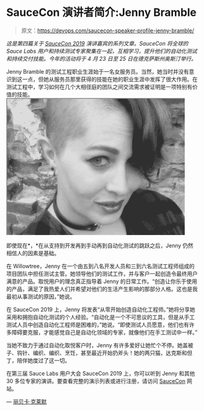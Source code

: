 # SauceCon 演讲者简介:Jenny Bramble

> 原文：<https://devops.com/saucecon-speaker-profile-jenny-bramble/>

*这是第四篇关于 [SauceCon 2019](https://saucecon.com/) 演讲嘉宾的系列文章。SauceCon 将全球的 Sauce Labs 用户和持续测试专家聚集在一起，互相学习，提升他们的自动化测试和持续交付技能。今年的活动将于 4 月 23 日至 25 日在德克萨斯州奥斯汀举行。*

Jenny Bramble 的测试工程职业生涯始于一名女服务员。当然，她当时并没有意识到这一点，但她从服务员那里获得的技能在她的职业生涯中发挥了很大作用。在测试工程中，学习如何在几个大相径庭的团队之间交流需求被证明是一项特别有价值的技能。![](img/a3dcf5d8868eaf7930aa602674e80739.png)

即使现在*，*在从支持到开发再到手动再到自动化测试的跳跃之后，Jenny 仍然相信人的因素是基础。

在 Willowtree，Jenny 在一个由五到八名开发人员和三到六名测试工程师组成的项目团队中担任测试主管。她领导他们的测试工作，并与客户一起创造令最终用户满意的产品。取悦用户的理念真正指导着 Jenny 的日常工作。“创造让你乐于使用的产品，满足了我热爱人们并希望对他们的生活产生影响的那部分人格。这也是我最初从事测试的原因，”她说。

在 SauceCon 2019 上，Jenny 将发表“从零开始创造自动化工程师。”她将分享她采用和拥抱自动化测试的个人经验。“自动化是一个不可思议的工具，但是从手工测试人员中创造自动化工程师是困难的，”她说。“即使测试人员愿意，他们也有许多障碍要克服，才能感觉自己是自动化领域的专家，就像他们在手工测试中一样。”

当她不致力于通过自动化取悦客户时，Jenny 有许多爱好让她忙个不停。她盖被子、钩针、编织、编织、烹饪，甚至最近开始扔斧头！她的两只猫，达克斯和但丁，陪伴她度过了这一切。

在第三届 Sauce Labs 用户大会 SauceCon 2019 上，你可以听到 Jenny 和其他 30 多位专家的演讲。要查看完整的演示列表或进行注册，请访问 [SauceCon](http://saucecon.com/) 网站。

— [丽贝卡·克莱默](https://devops.com/author/rebecca-cramer/)
